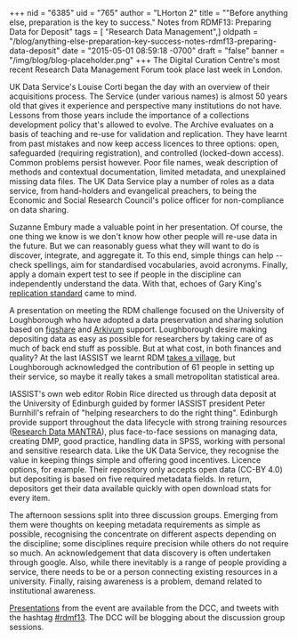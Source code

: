 +++
nid = "6385"
uid = "765"
author = "LHorton 2"
title = "\"Before anything else, preparation is the key to success.\" Notes from RDMF13: Preparing Data for Deposit"
tags = [ "Research Data Management",]
oldpath = "/blog/anything-else-preparation-key-success-notes-rdmf13-preparing-data-deposit"
date = "2015-05-01 08:59:18 -0700"
draft = "false"
banner = "/img/blog/blog-placeholder.png"
+++
The Digital Curation Centre's most recent Research Data Management Forum
took place last week in London.

UK Data Service's Louise Corti began the day with an overview of their
acquisitions process. The Service (under various names) is almost 50
years old that gives it experience and perspective many institutions do
not have. Lessons from those years include the importance of a
collections development policy that's allowed to evolve. The Archive
evaluates on a basis of teaching and re-use for validation and
replication. They have learnt from past mistakes and now keep access
licences to three options: open, safeguarded (requiring registration),
and controlled (locked-down access). Common problems persist however.
Poor file names, weak description of methods and contextual
documentation, limited metadata, and unexplained missing data files. The
UK Data Service play a number of roles as a data service, from
hand-holders and evangelical preachers, to being the Economic and Social
Research Council's police officer for non-compliance on data sharing.

Suzanne Embury made a valuable point in her presentation. Of course, the
one thing we know is we don't know how other people will re-use data in
the future. But we can reasonably guess what they will want to do is
discover, integrate, and aggregate it. To this end, simple things can
help -- check spellings, aim for standardised vocabularies, avoid
acronyms. Finally, apply a domain expert test to see if people in the
discipline can independently understand the data. With that, echoes of
Gary King's [replication
standard](http://gking.harvard.edu/files/gking/files/replication.pdf)
came to mind.

A presentation on meeting the RDM challenge focused on the University of
Loughborough who have adopted a data preservation and sharing solution
based on [figshare](http://figshare.com/) and
[Arkivum](http://arkivum.com/) support. Loughborough desire making
depositing data as easy as possible for researchers by taking care of as
much of back end stuff as possible. But at what cost, in both finances
and quality? At the last IASSIST we learnt RDM [takes a
village](http://www.iassistdata.org/downloads/2014/2014_2h_hofelichmohr_etal.pdf),
but Loughborough acknowledged the contribution of 61 people in setting
up their service, so maybe it really takes a small metropolitan
statistical area.

IASSIST's own web editor Robin Rice directed us through data deposit at
the University of Edinburgh guided by former IASSIST president Peter
Burnhill's refrain of "helping researchers to do the right thing".
Edinburgh provide support throughout the data lifecycle with strong
training resources ([Research Data
MANTRA](http://datalib.edina.ac.uk/mantra/)), plus face-to-face sessions
on managing data, creating DMP, good practice, handling data in SPSS,
working with personal and sensitive research data. Like the UK Data
Service, they recognise the value in keeping things simple and offering
good incentives. Licence options, for example. Their repository only
accepts open data (CC-BY 4.0) but depositing is based on five required
metadata fields. In return, depositors get their data available quickly
with open download stats for every item.

The afternoon sessions split into three discussion groups. Emerging from
them were thoughts on keeping metadata requirements as simple as
possible, recognising the concentrate on different aspects depending on
the discipline; some disciplines require precision while others do not
require so much. An acknowledgement that data discovery is often
undertaken through google. Also, while there inevitably is a range of
people providing a service, there needs to be or a person connecting
existing resources in a university. Finally, raising awareness is a
problem, demand related to institutional awareness.

[Presentations](http://www.dcc.ac.uk/events/research-data-management-forum-rdmf/rdmf13-preparing-data-deposit)
from the event are available from the DCC, and tweets with the hashtag
[#rdmf13](https://twitter.com/search?q=%23rdmf13). The DCC will be
blogging about the discussion group sessions.
